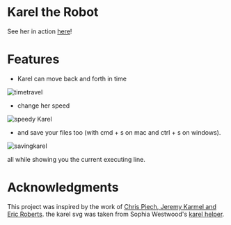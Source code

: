 # Karel the Robot

See her in action [here](karel-robot.vercel.app)!

# Features

- Karel can move back and forth in time

![timetravel](https://media.giphy.com/media/VesNQ8INZRVQ62yGuU/giphy.gif)

- change her speed

![speedy Karel](https://media.giphy.com/media/dVp6UypbZJBwt93z13/giphy.gif)

- and save your files too (with cmd + s on mac and ctrl + s on windows).

![savingkarel](https://media.giphy.com/media/7lvj6p37idO3noymGy/giphy.gif)

all while showing you the current executing line.

# Acknowledgments

This project was inspired by the work of [Chris Piech, Jeremy Karmel and Eric Roberts](https://compedu.stanford.edu/karel-reader/docs/python/en/ide.html).
the karel svg was taken from Sophia Westwood's [karel helper](https://karelhelper.com/).
